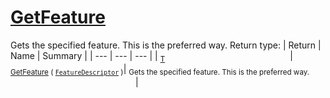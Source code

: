 # [GetFeature](./Signature-100663440.md)

Gets the specified feature. This is the preferred way.
Return type:
| Return | Name | Summary | 
| --- | --- | --- | 
| <sub>[T](./Signature-100663440.md)</sub><img width=200/>| <sub>[GetFeature](./Signature-100663440.md) ( [`FeatureDescriptor`](./../FeatureDescriptor.md) )</sub>| <sub>Gets the specified feature. This is the preferred way.</sub><img width=200/>| <br>


